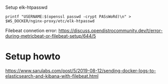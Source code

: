 Setup elk-htpasswd


`printf "USERNAME:$(openssl passwd -crypt PASsWoRd)\n" > $WS_DOCKER/nginx-proxy/etc/elk-htpasswd`


Filebeat connetion error:
https://discuss.opendistrocommunity.dev/t/error-during-metricbeat-or-filebeat-setup/644/5

# Setup howto
https://www.sarulabs.com/post/5/2019-08-12/sending-docker-logs-to-elasticsearch-and-kibana-with-filebeat.html
